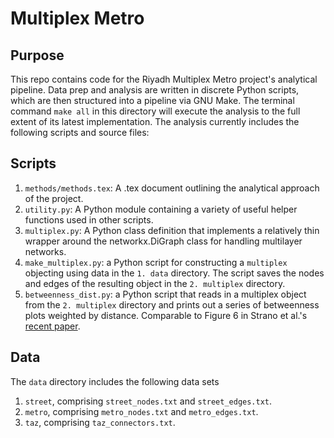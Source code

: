 # Multiplex Metro

## Purpose
This repo contains code for the Riyadh Multiplex Metro project's analytical pipeline. Data prep and analysis are written in discrete Python scripts, which are then structured into a pipeline via GNU Make. The terminal command `make all` in this directory will execute the analysis to the full extent of its latest implementation. The analysis currently includes the following scripts and source files: 

## Scripts
1. `methods/methods.tex`: A .tex document outlining the analytical approach of the project. 
2. `utility.py`: A Python module containing a variety of useful helper functions used in other scripts. 
3. `multiplex.py`: A Python class definition that implements a relatively thin wrapper around the networkx.DiGraph class for handling multilayer networks. 
4. `make_multiplex.py`: a Python script for constructing a `multiplex` objecting using data in the `1. data` directory. The script saves the nodes and edges of the resulting object in the `2. multiplex` directory.
5. `betweenness_dist.py`: a Python script that reads in a multiplex object from the `2. multiplex` directory and prints out a series of betweenness plots weighted by distance. Comparable to Figure 6 in Strano et al.'s [recent paper](http://arxiv.org/abs/1508.07265).

## Data

The `data` directory includes the following data sets

1. `street`, comprising `street_nodes.txt` and `street_edges.txt`. 
2. `metro`, comprising `metro_nodes.txt` and `metro_edges.txt`. 
3. `taz`, comprising `taz_connectors.txt`.  



